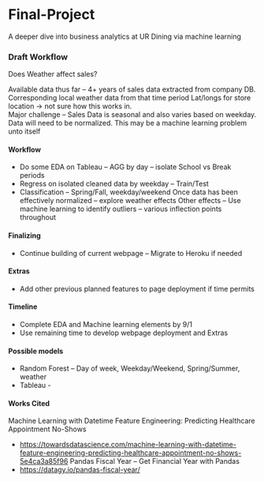 # Final-Project
A deeper dive into business analytics at UR Dining via machine learning

### Draft Workflow
Does Weather affect sales?

Available data thus far – 
4+ years of sales data extracted from company DB.
Corresponding local weather data from that time period
Lat/longs for store location -> not sure how this works in.  
Major challenge – Sales Data is seasonal and also varies based on weekday. Data will need to be normalized. This may be a machine learning problem unto itself 
#### Workflow
-	Do some EDA on Tableau – AGG by day – isolate School vs Break periods
-	Regress on isolated cleaned data by weekday – Train/Test
-	Classification – Spring/Fall, weekday/weekend
Once data has been effectively normalized – explore weather effects 
Other effects – Use machine learning to identify outliers – various inflection points throughout
#### Finalizing
-	Continue building of current webpage – Migrate to Heroku if needed
#### Extras
-	Add other previous planned features to page deployment if time permits 
#### Timeline
-	Complete EDA and Machine learning elements by 9/1
-	Use remaining time to develop webpage deployment and Extras
#### Possible models
-	Random Forest – Day of week, Weekday/Weekend, Spring/Summer, weather
-	Tableau - 

#### Works Cited
Machine Learning with Datetime Feature Engineering: Predicting Healthcare Appointment No-Shows
- https://towardsdatascience.com/machine-learning-with-datetime-feature-engineering-predicting-healthcare-appointment-no-shows-5e4ca3a85f96
Pandas Fiscal Year – Get Financial Year with Pandas
- https://datagy.io/pandas-fiscal-year/
